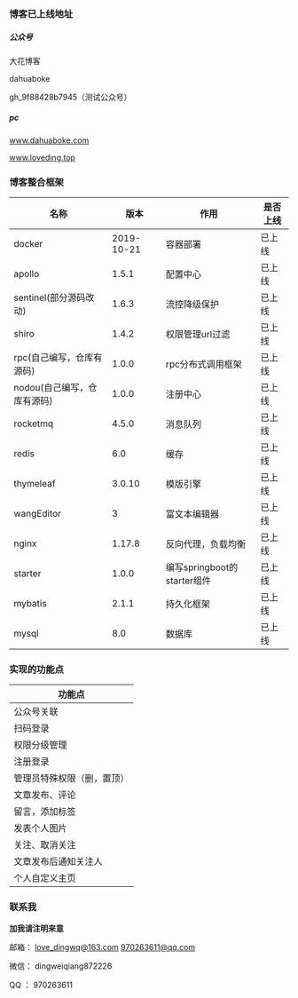 ### 博客已上线地址

##### 公众号

大花博客

dahuaboke

gh_9f88428b7945（测试公众号）

##### pc

www.dahuaboke.com

www.loveding.top

### 博客整合框架

| 名称                        | 版本       | 作用                        | 是否上线 |
| --------------------------- | ---------- | --------------------------- | -------- |
| docker                      | 2019-10-21 | 容器部署                    | 已上线   |
| apollo                      | 1.5.1      | 配置中心                    | 已上线   |
| sentinel(部分源码改动)      | 1.6.3      | 流控降级保护                | 已上线   |
| shiro                       | 1.4.2      | 权限管理url过滤             | 已上线   |
| rpc(自己编写，仓库有源码)   | 1.0.0      | rpc分布式调用框架           | 已上线   |
| nodou(自己编写，仓库有源码) | 1.0.0      | 注册中心                    | 已上线   |
| rocketmq                    | 4.5.0      | 消息队列                    | 已上线   |
| redis                       | 6.0        | 缓存                        | 已上线   |
| thymeleaf                   | 3.0.10     | 模版引擎                    | 已上线   |
| wangEditor                  | 3          | 富文本编辑器                | 已上线   |
| nginx                       | 1.17.8     | 反向代理，负载均衡          | 已上线   |
| starter                     | 1.0.0      | 编写springboot的starter组件 | 已上线   |
| mybatis                     | 2.1.1      | 持久化框架                  | 已上线   |
| mysql                       | 8.0        | 数据库                      | 已上线   |

### 实现的功能点

| 功能点                     |
| -------------------------- |
| 公众号关联                 |
| 扫码登录                   |
| 权限分级管理               |
| 注册登录                   |
| 管理员特殊权限（删，置顶） |
| 文章发布、评论             |
| 留言，添加标签             |
| 发表个人图片               |
| 关注、取消关注             |
| 文章发布后通知关注人       |
| 个人自定义主页             |

### 联系我

**加我请注明来意**

邮箱：
    love_dingwq@163.com
    970263611@qq.com

微信：
    dingweiqiang872226

QQ  ：
    970263611

